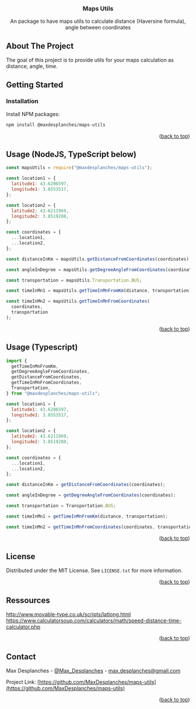<!-- PROJECT LOGO -->
<br />
<div align="center">
  </a>

  <h3 align="center">Maps Utils</h3>

  <p align="center">
    An package to have maps utils to calculate distance (Haversine formula), angle between coordinates 
    <br />

</div>

<!-- ABOUT THE PROJECT -->

## About The Project

The goal of this project is to provide utils for your maps calculation as distance, angle, time.

<!-- GETTING STARTED -->

## Getting Started

### Installation

Install NPM packages:

```sh
npm install @maxdesplanches/maps-utils
```

<p align="right">(<a href="#readme-top">back to top</a>)</p>

<!-- USAGE EXAMPLES -->

## Usage (NodeJS, TypeScript below)

```javascript
const mapsUtils = require("@maxdesplanches/maps-utils");

const location1 = {
  latitude1: 43.6206597,
  longitude1: 3.8553517,
};

const location2 = {
  latitude2: 43.6211969,
  longitude2: 3.8519288,
};

const coordinates = {
  ...location1,
  ...location2,
};

const distanceInKm = mapsUtils.getDistanceFromCoordinates(coordinates);

const angleInDegree = mapsUtils.getDegreeAngleFromCoordinates(coordinates);

const transportation = mapsUtils.Transportation.BUS;

const timeInMn1 = mapsUtils.getTimeInMnFromKm(distance, transportation);

const timeInMn2 = mapsUtils.getTimeInMnFromCoordinates(
  coordinates,
  transportation
);
```

<p align="right">(<a href="#readme-top">back to top</a>)</p>

## Usage (Typescript)

```javascript
import {
  getTimeInMnFromKm,
  getDegreeAngleFromCoordinates,
  getDistanceFromCoordinates,
  getTimeInMnFromCoordinates,
  Transportation,
} from "@maxdesplanches/maps-utils";

const location1 = {
  latitude1: 43.6206597,
  longitude1: 3.8553517,
};

const location2 = {
  latitude2: 43.6211969,
  longitude2: 3.8519288,
};

const coordinates = {
  ...location1,
  ...location2,
};

const distanceInKm = getDistanceFromCoordinates(coordinates);

const angleInDegree = getDegreeAngleFromCoordinates(coordinates);

const transportation = Transportation.BUS;

const timeInMn1 = getTimeInMnFromKm(distance, transportation);

const timeInMn2 = getTimeInMnFromCoordinates(coordinates, transportation);
```

<p align="right">(<a href="#readme-top">back to top</a>)</p>

<!-- LICENSE -->

## License

Distributed under the MIT License. See `LICENSE.txt` for more information.

<p align="right">(<a href="#readme-top">back to top</a>)</p>

<!-- RESSOURCES -->

## Ressources

http://www.movable-type.co.uk/scripts/latlong.html
https://www.calculatorsoup.com/calculators/math/speed-distance-time-calculator.php

<p align="right">(<a href="#readme-top">back to top</a>)</p>

<!-- CONTACT -->

## Contact

Max Desplanches - [@Max_Desplanches](https://twitter.com/Max_Desplanches) - max.desplanches@gmail.com

Project Link: [https://github.com/MaxDesplanches/maps-utils](https://github.com/MaxDesplanches/maps-utils)

<p align="right">(<a href="#readme-top">back to top</a>)</p>
